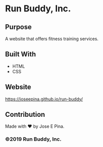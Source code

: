 # Run Buddy, Inc.

## Purpose

A website that offers fitness training services.

## Built With

-  HTML
-  CSS

## Website

https://joseepina.github.io/run-buddy/

## Contribution

Made with ❤️ by Jose E Pina.

### ©️2019 Run Buddy, Inc.
